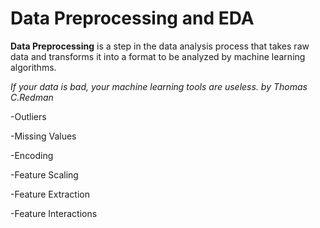 # Data Preprocessing and EDA

**Data Preprocessing** is a step in the data analysis process that takes raw data and transforms it into a format to be analyzed by machine learning algorithms.

_If your data is bad, your machine learning tools are useless. by Thomas C.Redman_

-Outliers

-Missing Values

-Encoding

-Feature Scaling

-Feature Extraction

-Feature Interactions


